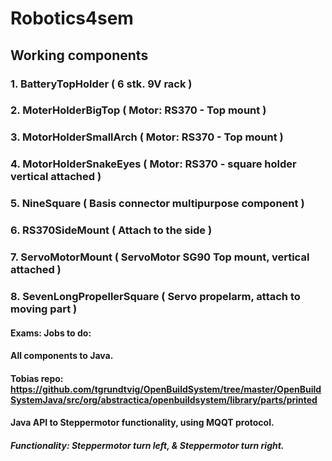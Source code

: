 # Robotics4sem

## Working components
### 1. BatteryTopHolder ( 6 stk. 9V rack )
### 2. MoterHolderBigTop ( Motor: RS370 - Top mount ) 
### 3. MotorHolderSmallArch ( Motor: RS370 - Top mount )
### 4. MotorHolderSnakeEyes ( Motor: RS370 - square holder vertical attached )
### 5. NineSquare ( Basis connector multipurpose component )
### 6. RS370SideMount ( Attach to the side ) 
### 7. ServoMotorMount ( ServoMotor SG90 Top mount, vertical attached )
### 8. SevenLongPropellerSquare ( Servo propelarm, attach to moving part )


#### Exams: Jobs to do:
#### All components to Java.
#### Tobias repo: https://github.com/tgrundtvig/OpenBuildSystem/tree/master/OpenBuildSystemJava/src/org/abstractica/openbuildsystem/library/parts/printed 
#### Java API to Steppermotor functionality, using MQQT protocol. 
##### Functionality: Steppermotor turn left, & Steppermotor turn right.
